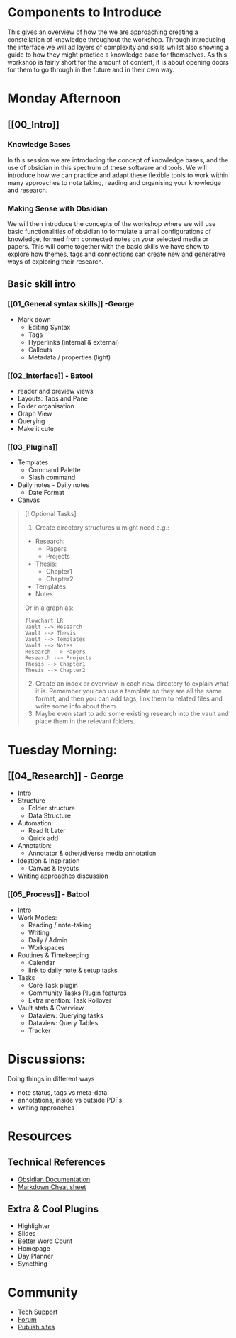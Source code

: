 # Components to Introduce

This gives an overview of how the we are approaching creating a constellation of knowledge throughout the workshop. Through introducing the interface we will ad layers of complexity and skills whilst also showing a guide to how they might practice a knowledge base for themselves. As this workshop is fairly short for the amount of content, it is about opening doors for them to go through in the future and in their own way.

# Monday Afternoon

## [[00_Intro]]

### Knowledge Bases
In this session we are introducing the concept of knowledge bases, and the use of obsidian in this spectrum of these software and tools. We will introduce how we can practice and adapt these flexible tools to work within  many approaches to note taking, reading and organising your knowledge and research. 

### Making Sense with Obsidian

We will then introduce the concepts of the workshop where we will use basic functionalities of obsidian to formulate a small configurations of knowledge, formed from connected notes on your selected media or papers. This will come together with the basic skills we have show to explore how themes, tags and connections can create new and generative ways of exploring their research. 
## Basic skill intro

### [[01_General syntax skills]] -George
- Mark down
	-  Editing Syntax
	- Tags
	- Hyperlinks (internal & external)
	- Callouts
	- Metadata / properties (light)
### [[02_Interface]] - Batool
- reader and preview views
- Layouts: Tabs and Pane
- Folder organisation
- Graph View
- Querying
- Make it cute
### [[03_Plugins]] 
- Templates
	- Command Palette
	- Slash command
- Daily notes - Daily notes
	- Date Format
- Canvas

> [! Optional Tasks]
> 1. Create directory structures u might need e.g.: 
> - Research:
> 	- Papers
> 	- Projects
> - Thesis:
> 	- Chapter1
> 	- Chapter2
> - Templates
> - Notes
> 
>Or in a graph as:
>```mermaid
>flowchart LR
>Vault --> Research
>Vault --> Thesis
>Vault --> Templates
>Vault --> Notes
>Research --> Papers
>Research --> Projects
>Thesis --> Chapter1
>Thesis --> Chapter2
>```
> 2. Create an index or overview in each new directory to explain what it is. Remember you can use a template so they are all the same format, and then you can add tags, link them to related files and write some info about them.
> 3. Maybe even start to add some existing research into the vault and place them in the relevant folders.


# Tuesday Morning:

## [[04_Research]] - George
- Intro
- Structure
	- Folder structure
	- Data Structure
- Automation:
	- Read It Later
	- Quick add
- Annotation:
	- Annotator & other/diverse media annotation
- Ideation & Inspiration
	- Canvas & layouts
- Writing approaches discussion
### [[05_Process]] - Batool
- Intro
- Work Modes:
	- Reading / note-taking 
	- Writing
	- Daily / Admin
	- Workspaces
- Routines & Timekeeping
	- Calendar
	- link to daily note & setup tasks
- Tasks 
	- Core Task plugin
	- Community Tasks Plugin features
	- Extra mention: Task Rollover
- Vault stats & Overview
	- Dataview: Querying tasks
	- Dataview: Query Tables
	-  Tracker

# Discussions:
Doing things in different ways
- note status, tags vs meta-data
- annotations, inside vs outside PDFs
- writing approaches
# Resources

## Technical References
- [Obsidian Documentation](https://help.obsidian.md/Home)
- [Markdown Cheat sheet](https://www.markdownguide.org/cheat-sheet/)
## Extra & Cool Plugins
- Highlighter
- Slides
- Better Word Count
- Homepage
- Day Planner
- Syncthing
# Community
- [Tech Support](https://help.obsidian.md/Help+and+support)
- [Forum](https://forum.obsidian.md)
- [Publish sites](https://www.are.na/marco-noris/obsidian-publish-websites)


